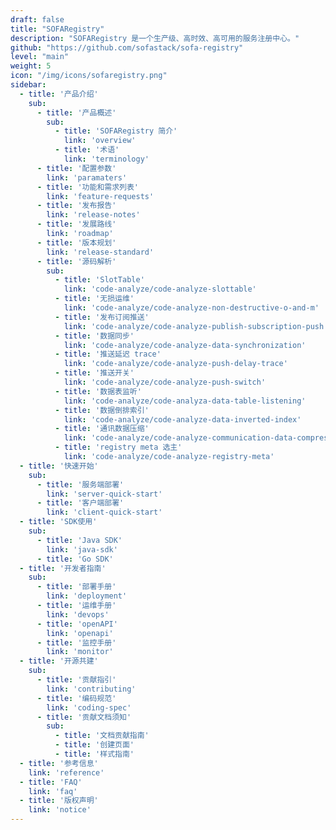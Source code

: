 ```yaml
---
draft: false
title: "SOFARegistry"
description: "SOFARegistry 是一个生产级、高时效、高可用的服务注册中心。"
github: "https://github.com/sofastack/sofa-registry"
level: "main"
weight: 5
icon: "/img/icons/sofaregistry.png"
sidebar:
  - title: '产品介绍'
    sub:
      - title: '产品概述'
        sub:
          - title: 'SOFARegistry 简介'
            link: 'overview'
          - title: '术语'
            link: 'terminology'
      - title: '配置参数'
        link: 'paramaters'
      - title: '功能和需求列表'   
        link: 'feature-requests'
      - title: '发布报告'  
        link: 'release-notes'
      - title: '发展路线'
        link: 'roadmap'
      - title: '版本规划'
        link: 'release-standard'
      - title: '源码解析'
        sub:
          - title: 'SlotTable'
            link: 'code-analyze/code-analyze-slottable' 
          - title: '无损运维'
            link: 'code-analyze/code-analyze-non-destructive-o-and-m' 
          - title: '发布订阅推送'
            link: 'code-analyze/code-analyze-publish-subscription-push' 
          - title: '数据同步'
            link: 'code-analyze/code-analyze-data-synchronization' 
          - title: '推送延迟 trace'
            link: 'code-analyze/code-analyze-push-delay-trace'
          - title: '推送开关'
            link: 'code-analyze/code-analyze-push-switch' 
          - title: '数据表监听'
            link: 'code-analyze/code-analyza-data-table-listening'
          - title: '数据倒排索引'
            link: 'code-analyze/code-analyze-data-inverted-index'
          - title: '通讯数据压缩'
            link: 'code-analyze/code-analyze-communication-data-compression' 
          - title: 'registry meta 选主'
            link: 'code-analyze/code-analyze-registry-meta'  
  - title: '快速开始'
    sub:
      - title: '服务端部署'
        link: 'server-quick-start'
      - title: '客户端部署'
        link: 'client-quick-start'
  - title: 'SDK使用'
    sub:
      - title: 'Java SDK'
        link: 'java-sdk'
      - title: 'Go SDK'
  - title: '开发者指南'
    sub:
      - title: '部署手册'
        link: 'deployment'
      - title: '运维手册'
        link: 'devops'
      - title: 'openAPI'
        link: 'openapi'
      - title: '监控手册'      
        link: 'monitor'
  - title: '开源共建'
    sub:
      - title: '贡献指引'  
        link: 'contributing'
      - title: '编码规范'
        link: 'coding-spec'
      - title: '贡献文档须知'
        sub:
          - title: '文档贡献指南'
          - title: '创建页面'
          - title: '样式指南'
  - title: '参考信息'
    link: 'reference'
  - title: 'FAQ'
    link: 'faq'
  - title: '版权声明'
    link: 'notice'
---
```

